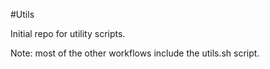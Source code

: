 #Utils

Initial repo for utility scripts. 

Note: most of the other workflows include the utils.sh script.